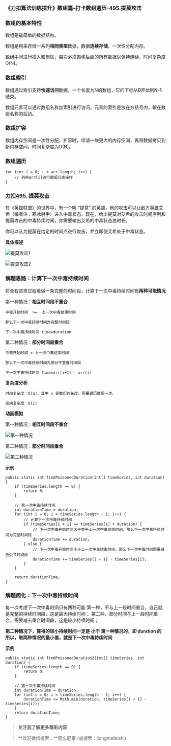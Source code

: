 ### 《力扣算法训练提升》数组篇-打卡数组遍历-495.提莫攻击

### 数组的基本特性

数组是最简单的数据结构。

数组是用来存储一系列**相同类型**数据，数据**连续存储**，一次性分配内存。

数组中间进行插入和删除，每次必须搬移后面的所有数据以保持连续，时间复杂度 O(N)。

### 数组索引

数组通过索引支持**快速访问**数据，一个长度为N的数组，它的下标从**0**开始到**N-1**结束。

数组元素可以通过数组名称加索引进行访问。元素的索引是放在方括号内，跟在数组名称的后边。

### 数组扩容

数组内存空间是一次性分配，扩容时，申请一块更大的内存空间，再将数据拷贝到新内存空间，时间复杂度为O(N)。

### 数组遍历

```
for (int i = 0; i < arr.length; i++) {
    // 利用arr[i]进行数组元素操作
}
```

### [力扣495. 提莫攻击](https://leetcode-cn.com/problems/teemo-attacking/)

在《英雄联盟》的世界中，有一个叫 “提莫” 的英雄，他的攻击可以让敌方英雄艾希（编者注：寒冰射手）进入中毒状态。现在，给出提莫对艾希的攻击时间序列和提莫攻击的中毒持续时间，你需要输出艾希的中毒状态总时长。

你可以认为提莫在给定的时间点进行攻击，并立即使艾希处于中毒状态。

**具体描述**

![提莫攻击1](https://img-blog.csdnimg.cn/img_convert/1a7b54f656699819033bb907900f3a8e.png)

![提莫攻击2](https://img-blog.csdnimg.cn/img_convert/40fca9ee931fe4ae54308a2487effd0f.png)



### 解题思路：计算下一次中毒持续时间

将全程进攻过程看做一条完整的时间段，计算下一次中毒持续时间有**两种可能情况**

第一种情况：**相互时间段不重合**

```
中毒开始时间  >=  上一次中毒结束时间

那么下一次中毒持续时间为完整时间段
```

```
下一次中毒持续时间 time=duration
```

第二种情况：**部分时间段重合**

```
中毒开始时间 < 上一次中毒结束时间

那么下一次中毒持续时间为部分不重叠时间段
```

```
下一次中毒持续时间 time=arr[i+1] - arr[i]
```

**复杂度分析**

```
时间复杂度：O(n)，其中 n 是数组的长度。需要遍历数组一次。

空间复杂度：O(1)
```

**动画模拟**

第一种情况：**相互时间段不重合**

![第一种情况](https://img-blog.csdnimg.cn/img_convert/e5f83ad4c4799f3ae2bcfc6a2eb24b2f.gif)

第二种情况：**部分时间段重合**

![第二种情况](https://img-blog.csdnimg.cn/img_convert/32c25317d5972d2a73e0de88daec7f9d.gif)

**示例**

```
public static int findPoisonedDuration(int[] timeSeries, int duration) {
    if (timeSeries.length == 0) {
        return 0;
    }

    // 第一次中毒持续时间
    int durationTime = duration;
    for (int i = 0; i < timeSeries.length - 1; i++) {
        // 计算下一次中毒持续时间
        if (timeSeries[i + 1] >= timeSeries[i] + duration) {
            // 下一次中毒开始时间大于等于上一次中毒结束时间，那么下一次中毒持续时间为完整时间段
            durationTime += duration;
        } else {
            // 下一次中毒开始时间小于上一次中毒结束时间，那么下一次中毒时间需要减去公共时间段
            durationTime += timeSeries[i + 1] - timeSeries[i];
        }
    }

    return durationTime;
}
```

### 解题简化：下一次中毒持续时间

每一次考虑下一次中毒时间只有两种可能
第一种，不与上一段时间重合，自己就是完整的持续时间段，这是最大持续时间；
第二种，部分时间与上一段时间重合，需要减去重合时间段，这是较小持续时间；

**第二种情况下，算得的较小持续时间一定是  小于 第一种情况的，即 duration 的**
**所以，取两种情况的最小值，就是下一次中毒持续时间**

**示例**

```
public static int findPoisonedDuration2(int[] timeSeries, int duration) {
    if (timeSeries.length == 0) {
        return 0;
    }

    // 第一次中毒持续时间
    int durationTime = duration;
    for (int i = 0; i < timeSeries.length - 1; i++) {
        durationTime += Math.min(duration, timeSeries[i + 1] - timeSeries[i]);
    }
    return durationTime;
}
```



>**关注我了解更多精彩内容**
>
>**欢迎微信搜索：**囧么肥事 (或搜索：jiongmefeishi)


